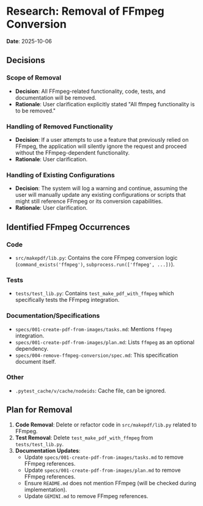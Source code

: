 # Research: Removal of FFmpeg Conversion

**Date**: 2025-10-06

## Decisions

### Scope of Removal

- **Decision**: All FFmpeg-related functionality, code, tests, and documentation will be removed.
- **Rationale**: User clarification explicitly stated "All ffmpeg functionality is to be removed."

### Handling of Removed Functionality

- **Decision**: If a user attempts to use a feature that previously relied on FFmpeg, the application will silently ignore the request and proceed without the FFmpeg-dependent functionality.
- **Rationale**: User clarification.

### Handling of Existing Configurations

- **Decision**: The system will log a warning and continue, assuming the user will manually update any existing configurations or scripts that might still reference FFmpeg or its conversion capabilities.
- **Rationale**: User clarification.

## Identified FFmpeg Occurrences

### Code
- `src/makepdf/lib.py`: Contains the core FFmpeg conversion logic (`command_exists('ffmpeg')`, `subprocess.run(['ffmpeg', ...])`).

### Tests
- `tests/test_lib.py`: Contains `test_make_pdf_with_ffmpeg` which specifically tests the FFmpeg integration.

### Documentation/Specifications
- `specs/001-create-pdf-from-images/tasks.md`: Mentions `ffmpeg` integration.
- `specs/001-create-pdf-from-images/plan.md`: Lists `ffmpeg` as an optional dependency.
- `specs/004-remove-ffmpeg-conversion/spec.md`: This specification document itself.

### Other
- `.pytest_cache/v/cache/nodeids`: Cache file, can be ignored.

## Plan for Removal

1.  **Code Removal**: Delete or refactor code in `src/makepdf/lib.py` related to FFmpeg.
2.  **Test Removal**: Delete `test_make_pdf_with_ffmpeg` from `tests/test_lib.py`.
3.  **Documentation Updates**: 
    - Update `specs/001-create-pdf-from-images/tasks.md` to remove FFmpeg references.
    - Update `specs/001-create-pdf-from-images/plan.md` to remove FFmpeg references.
    - Ensure `README.md` does not mention FFmpeg (will be checked during implementation).
    - Update `GEMINI.md` to remove FFmpeg references.
